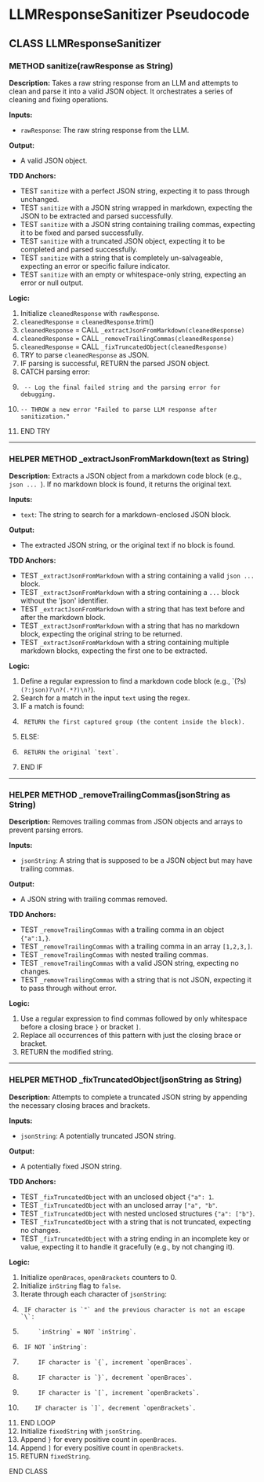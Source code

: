 # LLMResponseSanitizer Pseudocode

## CLASS LLMResponseSanitizer

### METHOD sanitize(rawResponse as String)

**Description:**
Takes a raw string response from an LLM and attempts to clean and parse it into a valid JSON object. It orchestrates a series of cleaning and fixing operations.

**Inputs:**
- `rawResponse`: The raw string response from the LLM.

**Output:**
- A valid JSON object.

**TDD Anchors:**
- TEST `sanitize` with a perfect JSON string, expecting it to pass through unchanged.
- TEST `sanitize` with a JSON string wrapped in markdown, expecting the JSON to be extracted and parsed successfully.
- TEST `sanitize` with a JSON string containing trailing commas, expecting it to be fixed and parsed successfully.
- TEST `sanitize` with a truncated JSON object, expecting it to be completed and parsed successfully.
- TEST `sanitize` with a string that is completely un-salvageable, expecting an error or specific failure indicator.
- TEST `sanitize` with an empty or whitespace-only string, expecting an error or null output.

**Logic:**
1.  Initialize `cleanedResponse` with `rawResponse`.
2.  `cleanedResponse` = `cleanedResponse`.trim()
3.  `cleanedResponse` = CALL `_extractJsonFromMarkdown(cleanedResponse)`
4.  `cleanedResponse` = CALL `_removeTrailingCommas(cleanedResponse)`
5.  `cleanedResponse` = CALL `_fixTruncatedObject(cleanedResponse)`
6.  TRY to parse `cleanedResponse` as JSON.
7.  IF parsing is successful, RETURN the parsed JSON object.
8.  CATCH parsing error:
9.      -- Log the final failed string and the parsing error for debugging.
10.     -- THROW a new error "Failed to parse LLM response after sanitization."
11. END TRY

---

### HELPER METHOD _extractJsonFromMarkdown(text as String)

**Description:**
Extracts a JSON object from a markdown code block (e.g., ```json ... ```). If no markdown block is found, it returns the original text.

**Inputs:**
- `text`: The string to search for a markdown-enclosed JSON block.

**Output:**
- The extracted JSON string, or the original text if no block is found.

**TDD Anchors:**
- TEST `_extractJsonFromMarkdown` with a string containing a valid ```json ... ``` block.
- TEST `_extractJsonFromMarkdown` with a string containing a ``` ... ``` block without the 'json' identifier.
- TEST `_extractJsonFromMarkdown` with a string that has text before and after the markdown block.
- TEST `_extractJsonFromMarkdown` with a string that has no markdown block, expecting the original string to be returned.
- TEST `_extractJsonFromMarkdown` with a string containing multiple markdown blocks, expecting the first one to be extracted.

**Logic:**
1.  Define a regular expression to find a markdown code block (e.g., `(?s)```(?:json)?\n?(.*?)\n?```).
2.  Search for a match in the input `text` using the regex.
3.  IF a match is found:
4.      RETURN the first captured group (the content inside the block).
5.  ELSE:
6.      RETURN the original `text`.
7.  END IF

---

### HELPER METHOD _removeTrailingCommas(jsonString as String)

**Description:**
Removes trailing commas from JSON objects and arrays to prevent parsing errors.

**Inputs:**
- `jsonString`: A string that is supposed to be a JSON object but may have trailing commas.

**Output:**
- A JSON string with trailing commas removed.

**TDD Anchors:**
- TEST `_removeTrailingCommas` with a trailing comma in an object `{"a":1,}`.
- TEST `_removeTrailingCommas` with a trailing comma in an array `[1,2,3,]`.
- TEST `_removeTrailingCommas` with nested trailing commas.
- TEST `_removeTrailingCommas` with a valid JSON string, expecting no changes.
- TEST `_removeTrailingCommas` with a string that is not JSON, expecting it to pass through without error.

**Logic:**
1.  Use a regular expression to find commas followed by only whitespace before a closing brace `}` or bracket `]`.
2.  Replace all occurrences of this pattern with just the closing brace or bracket.
3.  RETURN the modified string.

---

### HELPER METHOD _fixTruncatedObject(jsonString as String)

**Description:**
Attempts to complete a truncated JSON string by appending the necessary closing braces and brackets.

**Inputs:**
- `jsonString`: A potentially truncated JSON string.

**Output:**
- A potentially fixed JSON string.

**TDD Anchors:**
- TEST `_fixTruncatedObject` with an unclosed object `{"a": 1`.
- TEST `_fixTruncatedObject` with an unclosed array `["a", "b"`.
- TEST `_fixTruncatedObject` with nested unclosed structures `{"a": ["b"}`.
- TEST `_fixTruncatedObject` with a string that is not truncated, expecting no changes.
- TEST `_fixTruncatedObject` with a string ending in an incomplete key or value, expecting it to handle it gracefully (e.g., by not changing it).

**Logic:**
1.  Initialize `openBraces`, `openBrackets` counters to 0.
2.  Initialize `inString` flag to `false`.
3.  Iterate through each character of `jsonString`:
4.      IF character is `"` and the previous character is not an escape `\`:
5.          `inString` = NOT `inString`.
6.      IF NOT `inString`:
7.          IF character is `{`, increment `openBraces`.
8.          IF character is `}`, decrement `openBraces`.
9.          IF character is `[`, increment `openBrackets`.
10.         IF character is `]`, decrement `openBrackets`.
11. END LOOP
12. Initialize `fixedString` with `jsonString`.
13. Append `}` for every positive count in `openBraces`.
14. Append `]` for every positive count in `openBrackets`.
15. RETURN `fixedString`.

END CLASS